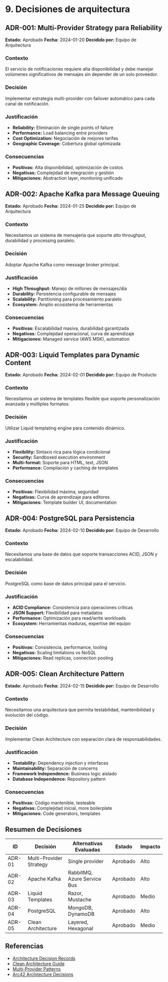 # 9. Decisiones de arquitectura

## ADR-001: Multi-Provider Strategy para Reliability

**Estado:** Aprobado
**Fecha:** 2024-01-20
**Decidido por:** Equipo de Arquitectura

### Contexto
El servicio de notificaciones requiere alta disponibilidad y debe manejar volúmenes significativos de mensajes sin depender de un solo proveedor.

### Decisión
Implementar estrategia multi-provider con failover automático para cada canal de notificación.

### Justificación
- **Reliability:** Eliminación de single points of failure
- **Performance:** Load balancing entre providers
- **Cost Optimization:** Negociación de mejores tarifas
- **Geographic Coverage:** Cobertura global optimizada

### Consecuencias
- **Positivas:** Alta disponibilidad, optimización de costos
- **Negativas:** Complejidad de integración y gestión
- **Mitigaciones:** Abstraction layer, monitoring unificado

## ADR-002: Apache Kafka para Message Queuing

**Estado:** Aprobado
**Fecha:** 2024-01-25
**Decidido por:** Equipo de Arquitectura

### Contexto
Necesitamos un sistema de mensajería que soporte alto throughput, durabilidad y processing paralelo.

### Decisión
Adoptar Apache Kafka como message broker principal.

### Justificación
- **High Throughput:** Manejo de millones de mensajes/día
- **Durability:** Persistencia configurable de mensajes
- **Scalability:** Partitioning para procesamiento paralelo
- **Ecosystem:** Amplio ecosistema de herramientas

### Consecuencias
- **Positivas:** Escalabilidad masiva, durabilidad garantizada
- **Negativas:** Complejidad operacional, curva de aprendizaje
- **Mitigaciones:** Managed service (AWS MSK), automation

## ADR-003: Liquid Templates para Dynamic Content

**Estado:** Aprobado
**Fecha:** 2024-02-01
**Decidido por:** Equipo de Producto

### Contexto
Necesitamos un sistema de templates flexible que soporte personalización avanzada y múltiples formatos.

### Decisión
Utilizar Liquid templating engine para contenido dinámico.

### Justificación
- **Flexibility:** Sintaxis rica para lógica condicional
- **Security:** Sandboxed execution environment
- **Multi-format:** Soporte para HTML, text, JSON
- **Performance:** Compilación y caching de templates

### Consecuencias
- **Positivas:** Flexibilidad máxima, seguridad
- **Negativas:** Curva de aprendizaje para editores
- **Mitigaciones:** Template builder UI, documentation

## ADR-004: PostgreSQL para Persistencia

**Estado:** Aprobado
**Fecha:** 2024-02-10
**Decidido por:** Equipo de Desarrollo

### Contexto
Necesitamos una base de datos que soporte transacciones ACID, JSON y escalabilidad.

### Decisión
PostgreSQL como base de datos principal para el servicio.

### Justificación
- **ACID Compliance:** Consistencia para operaciones críticas
- **JSON Support:** Flexibilidad para metadatos
- **Performance:** Optimización para read/write workloads
- **Ecosystem:** Herramientas maduras, expertise del equipo

### Consecuencias
- **Positivas:** Consistencia, performance, tooling
- **Negativas:** Scaling limitations vs NoSQL
- **Mitigaciones:** Read replicas, connection pooling

## ADR-005: Clean Architecture Pattern

**Estado:** Aprobado
**Fecha:** 2024-02-15
**Decidido por:** Equipo de Desarrollo

### Contexto
Necesitamos una arquitectura que permita testabilidad, mantenibilidad y evolución del código.

### Decisión
Implementar Clean Architecture con separación clara de responsabilidades.

### Justificación
- **Testability:** Dependency injection y interfaces
- **Maintainability:** Separación de concerns
- **Framework Independence:** Business logic aislado
- **Database Independence:** Repository pattern

### Consecuencias
- **Positivas:** Código mantenible, testeable
- **Negativas:** Complejidad inicial, more boilerplate
- **Mitigaciones:** Code generators, templates

## Resumen de Decisiones

| ID | Decisión | Alternativas Evaluadas | Estado | Impacto |
|----|----------|----------------------|--------|---------|
| ADR-01 | Multi-Provider Strategy | Single provider | Aprobado | Alto |
| ADR-02 | Apache Kafka | RabbitMQ, Azure Service Bus | Aprobado | Alto |
| ADR-03 | Liquid Templates | Razor, Mustache | Aprobado | Medio |
| ADR-04 | PostgreSQL | MongoDB, DynamoDB | Aprobado | Alto |
| ADR-05 | Clean Architecture | Layered, Hexagonal | Aprobado | Medio |

## Referencias
- [Architecture Decision Records](https://adr.github.io/)
- [Clean Architecture Guide](https://blog.cleancoder.com/uncle-bob/2012/08/13/the-clean-architecture.html)
- [Multi-Provider Patterns](https://microservices.io/patterns/)
- [Arc42 Architecture Decisions](https://docs.arc42.org/section-9/)
